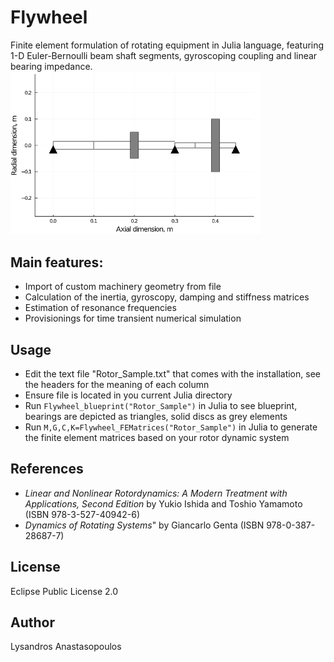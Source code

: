 # Flywheel
Finite element formulation of rotating equipment in Julia language, featuring 1-D  Euler-Bernoulli beam shaft segments, gyroscoping coupling and linear bearing impedance.\
<img src= "pictures/SampleBlue.PNG"  width="400">

## Main features:
* Import of custom machinery geometry from file
* Calculation of the inertia, gyroscopy, damping and stiffness matrices
* Estimation of resonance frequencies
* Provisionings for time transient numerical simulation

## Usage
* Edit the text file "Rotor_Sample.txt" that comes with the installation, see the headers for the meaning of each column
* Ensure file is located in you current Julia directory
* Run `Flywheel_blueprint("Rotor_Sample")` in Julia to see blueprint, bearings are depicted as triangles, solid discs as grey elements
* Run `M,G,C,K=Flywheel_FEMatrices("Rotor_Sample")` in Julia to generate the finite element matrices based on your rotor dynamic system

## References
* *Linear and Nonlinear Rotordynamics: A Modern Treatment with Applications, Second Edition* by Yukio Ishida and Toshio Yamamoto (ISBN 978-3-527-40942-6)
* *Dynamics of Rotating Systems*" by Giancarlo Genta (ISBN 978-0-387-28687-7)

## License
Eclipse Public License 2.0

## Author
Lysandros Anastasopoulos
